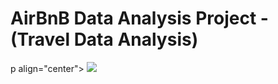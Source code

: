 # AirBnB Data Analysis Project - (Travel Data Analysis)

p align="center">
  <img src="https://user-images.githubusercontent.com/84115928/142564472-5aa50b45-98a6-4c48-8aeb-e58a3daa601a.png">
</p>
